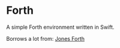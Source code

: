 # Forth

A simple Forth environment written in Swift.

Borrows a lot from: [Jones Forth](http://git.annexia.org/?p=jonesforth.git;a=summary)
